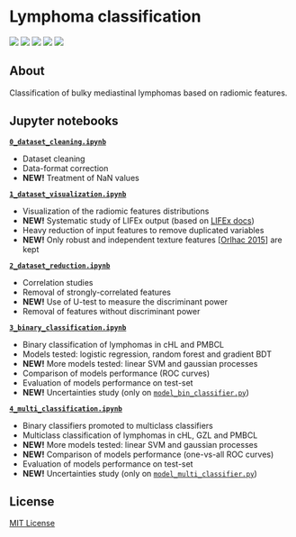 # Lymphoma classification
[![](https://zenodo.org/badge/DOI/10.5281/zenodo.6563937.svg)](https://doi.org/10.5281/zenodo.6563937)
[![](https://img.shields.io/github/release/mbarbetti/lymphoma-classification.svg)](https://GitHub.com/mbarbetti/lymphoma-classification/releases/)
[![](https://img.shields.io/github/issues/mbarbetti/lymphoma-classification.svg)](https://github.com/mbarbetti/lymphoma-classification/issues/)
[![](https://img.shields.io/github/issues-pr/mbarbetti/lymphoma-classification.svg)](https://github.com/mbarbetti/lymphoma-classification/pulls/)
[![](https://badgen.net/github/stars/mbarbetti/lymphoma-classification)](https://github.com/mbarbetti/lymphoma-classification/stargazers/)

## About
Classification of bulky mediastinal lymphomas based on radiomic features.

## Jupyter notebooks
[**`0_dataset_cleaning.ipynb`**](https://github.com/mbarbetti/lymphoma-classification/blob/master/0_dataset_cleaning.ipynb)
  - Dataset cleaning
  - Data-format correction
  - **NEW!** Treatment of NaN values

[**`1_dataset_visualization.ipynb`**](https://github.com/mbarbetti/lymphoma-classification/blob/master/1_dataset_visualization.ipynb)
  - Visualization of the radiomic features distributions
  - **NEW!** Systematic study of LIFEx output (based on [LIFEx docs](https://www.lifexsoft.org/index.php/resources/documentation))
  - Heavy reduction of input features to remove duplicated variables
  - **NEW!** Only robust and independent texture features [[Orlhac 2015](https://journals.plos.org/plosone/article?id=10.1371/journal.pone.0145063)] are kept

[**`2_dataset_reduction.ipynb`**](https://github.com/mbarbetti/lymphoma-classification/blob/master/2_dataset_reduction.ipynb)
  - Correlation studies
  - Removal of strongly-correlated features
  - **NEW!** Use of U-test to measure the discriminant power
  - Removal of features without discriminant power

[**`3_binary_classification.ipynb`**](https://github.com/mbarbetti/lymphoma-classification/blob/master/3_binary_classification.ipynb)
  - Binary classification of lymphomas in cHL and PMBCL
  - Models tested: logistic regression, random forest and gradient BDT
  - **NEW!** More models tested: linear SVM and gaussian processes
  - Comparison of models performance (ROC curves)
  - Evaluation of models performance on test-set
  - **NEW!** Uncertainties study (only on [`model_bin_classifier.py`](https://github.com/mbarbetti/lymphoma-classification/blob/master/model_bin_classifier.py))

[**`4_multi_classification.ipynb`**](https://github.com/mbarbetti/lymphoma-classification/blob/master/4_multi_classification.ipynb)
  - Binary classifiers promoted to multiclass classifiers
  - Multiclass classification of lymphomas in cHL, GZL and PMBCL
  - **NEW!** More models tested: linear SVM and gaussian processes
  - **NEW!** Comparison of models performance (one-vs-all ROC curves)
  - Evaluation of models performance on test-set
  - **NEW!** Uncertainties study (only on [`model_multi_classifier.py`](https://github.com/mbarbetti/lymphoma-classification/blob/master/model_multi_classifier.py))

## License

[MIT License](LICENSE)
